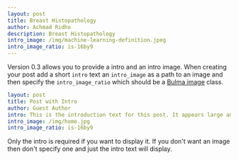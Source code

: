 ```yaml
--- 
layout: post
title: Breast Histopathology
author: Achmad Ridho
description: Breast Histopathology
intro_image: /img/machine-learning-definition.jpeg
intro_image_ratio: is-16by9
---
```


Version 0.3 allows you to provide a intro and an intro image. When creating your post add a short `intro` text an `intro_image` as a path to an image and then specify the `intro_image_ratio` which should be a [Bulma image](https://bulma.io/documentation/elements/image/) class. 

```yaml
layout: post
title: Post with Intro
author: Guest Author
intro: This is the introduction text for this post. It appears large and bold at the top of the post
intro_image: /img/home.jpg
intro_image_ratio: is-16by9
```

Only the intro is required if you want to display it. If you don't want an image then don't specify one and just the intro text will display.
